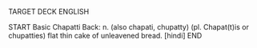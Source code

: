 TARGET DECK
ENGLISH

START
Basic
Chapatti
Back: n. (also chapati, chupatty) (pl. Chapat(t)is or chupatties) flat thin cake of unleavened bread. [hindi]
END
